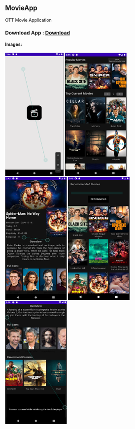 ## MovieApp
OTT Movie Application
### Download App :  <a href="APK/MovieApp.apk"> Download </a> 

#### Images:<br>
<span>
<img src="screenshots/1.png" height=400 width=190>
<img src="screenshots/2.png" height=400 width=200>
<img src="screenshots/3.png" height=400 width=200>
<img src="screenshots/4.png" height=400 width=200>
<img src="screenshots/5.png" height=400 width=200>
</span>
